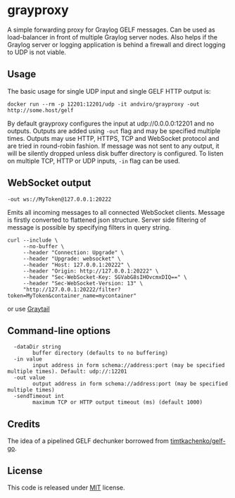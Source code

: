# grayproxy

A simple forwarding proxy for Graylog GELF messages. Can be used as
load-balancer in front of multiple Graylog server nodes. Also helps if the
Graylog server or logging application is behind a firewall and direct logging
to UDP is not viable.

## Usage

The basic usage for single UDP input and single GELF HTTP output is:

```
docker run --rm -p 12201:12201/udp -it andviro/grayproxy -out http://some.host/gelf
```

By default grayproxy configures the input at udp://0.0.0.0:12201 and no
outputs. Outputs are added using `-out` flag and may be specified multiple
times. Outputs may use HTTP, HTTPS, TCP and WebSocket protocol and are tried in
round-robin fashion. If message was not sent to any output, it will be silently
dropped unless disk buffer directory is configured. To listen on multiple TCP,
HTTP or UDP inputs, `-in` flag can be used.

## WebSocket output

```
-out ws://MyToken@127.0.0.1:20222
```

Emits all incoming messages to all connected WebSocket clients.
Message is firstly converted to flattened json structure.
Server side filtering of message is possible by specifying filters in query string.

```
curl --include \
     --no-buffer \
     --header "Connection: Upgrade" \
     --header "Upgrade: websocket" \
     --header "Host: 127.0.0.1:20222" \
     --header "Origin: http://127.0.0.1:20222" \
     --header "Sec-WebSocket-Key: SGVabG8sIHOvcmxDIQ==" \
     --header "Sec-WebSocket-Version: 13" \
     "http://127.0.0.1:20222/filter?token=MyToken&container_name=mycontainer"
```

or use [Graytail](https://github.com/akomic/graytail)

## Command-line options

```
  -dataDir string
    	buffer directory (defaults to no buffering)
  -in value
    	input address in form schema://address:port (may be specified multiple times). Default: udp://:12201
  -out value
    	output address in form schema://address:port (may be specified multiple times)
  -sendTimeout int
    	maximum TCP or HTTP output timeout (ms) (default 1000)
```

## Credits

The idea of a pipelined GELF dechunker borrowed from [timtkachenko/gelf-go](https://github.com/timtkachenko/gelf-go).

## License

This code is released under 
[MIT](https://github.com/andviro/grayproxy/blob/master/LICENSE) license.
